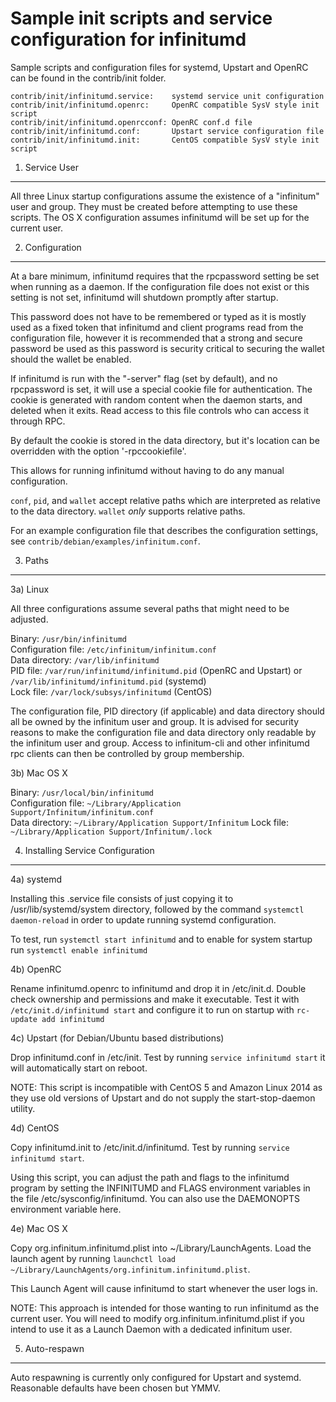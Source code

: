 Sample init scripts and service configuration for infinitumd
==========================================================

Sample scripts and configuration files for systemd, Upstart and OpenRC
can be found in the contrib/init folder.

    contrib/init/infinitumd.service:    systemd service unit configuration
    contrib/init/infinitumd.openrc:     OpenRC compatible SysV style init script
    contrib/init/infinitumd.openrcconf: OpenRC conf.d file
    contrib/init/infinitumd.conf:       Upstart service configuration file
    contrib/init/infinitumd.init:       CentOS compatible SysV style init script

1. Service User
---------------------------------

All three Linux startup configurations assume the existence of a "infinitum" user
and group.  They must be created before attempting to use these scripts.
The OS X configuration assumes infinitumd will be set up for the current user.

2. Configuration
---------------------------------

At a bare minimum, infinitumd requires that the rpcpassword setting be set
when running as a daemon.  If the configuration file does not exist or this
setting is not set, infinitumd will shutdown promptly after startup.

This password does not have to be remembered or typed as it is mostly used
as a fixed token that infinitumd and client programs read from the configuration
file, however it is recommended that a strong and secure password be used
as this password is security critical to securing the wallet should the
wallet be enabled.

If infinitumd is run with the "-server" flag (set by default), and no rpcpassword is set,
it will use a special cookie file for authentication. The cookie is generated with random
content when the daemon starts, and deleted when it exits. Read access to this file
controls who can access it through RPC.

By default the cookie is stored in the data directory, but it's location can be overridden
with the option '-rpccookiefile'.

This allows for running infinitumd without having to do any manual configuration.

`conf`, `pid`, and `wallet` accept relative paths which are interpreted as
relative to the data directory. `wallet` *only* supports relative paths.

For an example configuration file that describes the configuration settings,
see `contrib/debian/examples/infinitum.conf`.

3. Paths
---------------------------------

3a) Linux

All three configurations assume several paths that might need to be adjusted.

Binary:              `/usr/bin/infinitumd`  
Configuration file:  `/etc/infinitum/infinitum.conf`  
Data directory:      `/var/lib/infinitumd`  
PID file:            `/var/run/infinitumd/infinitumd.pid` (OpenRC and Upstart) or `/var/lib/infinitumd/infinitumd.pid` (systemd)  
Lock file:           `/var/lock/subsys/infinitumd` (CentOS)  

The configuration file, PID directory (if applicable) and data directory
should all be owned by the infinitum user and group.  It is advised for security
reasons to make the configuration file and data directory only readable by the
infinitum user and group.  Access to infinitum-cli and other infinitumd rpc clients
can then be controlled by group membership.

3b) Mac OS X

Binary:              `/usr/local/bin/infinitumd`  
Configuration file:  `~/Library/Application Support/Infinitum/infinitum.conf`  
Data directory:      `~/Library/Application Support/Infinitum`
Lock file:           `~/Library/Application Support/Infinitum/.lock`

4. Installing Service Configuration
-----------------------------------

4a) systemd

Installing this .service file consists of just copying it to
/usr/lib/systemd/system directory, followed by the command
`systemctl daemon-reload` in order to update running systemd configuration.

To test, run `systemctl start infinitumd` and to enable for system startup run
`systemctl enable infinitumd`

4b) OpenRC

Rename infinitumd.openrc to infinitumd and drop it in /etc/init.d.  Double
check ownership and permissions and make it executable.  Test it with
`/etc/init.d/infinitumd start` and configure it to run on startup with
`rc-update add infinitumd`

4c) Upstart (for Debian/Ubuntu based distributions)

Drop infinitumd.conf in /etc/init.  Test by running `service infinitumd start`
it will automatically start on reboot.

NOTE: This script is incompatible with CentOS 5 and Amazon Linux 2014 as they
use old versions of Upstart and do not supply the start-stop-daemon utility.

4d) CentOS

Copy infinitumd.init to /etc/init.d/infinitumd. Test by running `service infinitumd start`.

Using this script, you can adjust the path and flags to the infinitumd program by
setting the INFINITUMD and FLAGS environment variables in the file
/etc/sysconfig/infinitumd. You can also use the DAEMONOPTS environment variable here.

4e) Mac OS X

Copy org.infinitum.infinitumd.plist into ~/Library/LaunchAgents. Load the launch agent by
running `launchctl load ~/Library/LaunchAgents/org.infinitum.infinitumd.plist`.

This Launch Agent will cause infinitumd to start whenever the user logs in.

NOTE: This approach is intended for those wanting to run infinitumd as the current user.
You will need to modify org.infinitum.infinitumd.plist if you intend to use it as a
Launch Daemon with a dedicated infinitum user.

5. Auto-respawn
-----------------------------------

Auto respawning is currently only configured for Upstart and systemd.
Reasonable defaults have been chosen but YMMV.
